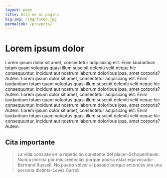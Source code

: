 ```yaml
---
layout: page
title: Esta es mi pagina
big-img: /img/fondo.jpg
permalink: /proyecto/
---
```


# Lorem ipsum dolor

Lorem ipsum dolor sit amet, consectetur adipisicing elit. Enim laudantium totam quam voluptas quasi illum suscipit deleniti velit neque hic consequuntur, incidunt aut nostrum laborum doloribus ipsa, amet corporis? Autem.
Lorem ipsum dolor sit amet, consectetur adipisicing elit. Enim laudantium totam quam voluptas quasi illum suscipit deleniti velit neque hic consequuntur, incidunt aut nostrum laborum doloribus ipsa, amet corporis? Autem.
Lorem ipsum dolor sit amet, consectetur adipisicing elit. Enim laudantium totam quam voluptas quasi illum suscipit deleniti velit neque hic consequuntur, incidunt aut nostrum laborum doloribus ipsa, amet corporis? Autem.
Lorem ipsum dolor sit amet, consectetur adipisicing elit. Enim laudantium totam quam voluptas quasi illum suscipit deleniti velit neque hic consequuntur, incidunt aut nostrum laborum doloribus ipsa, amet corporis? Autem.

## Cita importante

>La vida consiste en la repetición constante del placer-Schopenhauer.
>Nunca moriría por mis creencias porque podría estar equivocado-Bertrand Russell.
>No puedo volver al pasado porque entonces era una persona distinta-Lewis Carroll.
